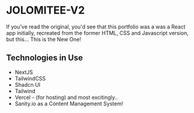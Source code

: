 # JOLOMITEE-V2

If you've read the original, you'd see that this portfolio was a was a React app initially, recreated from the former HTML, CSS and Javascript version, but this... This is the New One!

## Technologies in Use

* NextJS
* TailwindCSS
* Shadcn UI
* Tailwind
* Vercel - (for hosting) and most excitingly..
* Sanity.io as a Content Management System!
